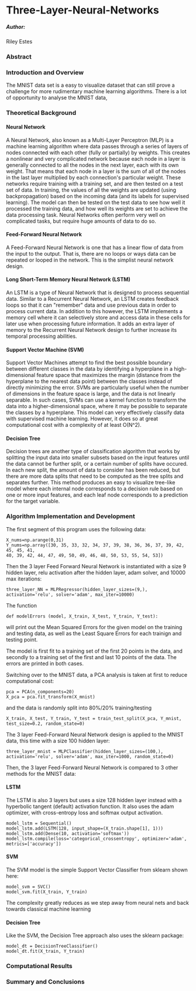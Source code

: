# Three-Layer-Neural-Networks


##### Author: 
Riley Estes

### Abstract


### Introduction and Overview
The MNIST data set is a easy to visualize dataset that can still prove a challenge for more rudimentary machine learning algorithms. There is a lot of opportunity to analyse the MNIST data, 

### Theoretical Background

#### Neural Network
A Neural Network, also known as a Multi-Layer Perceptron (MLP) is a machine learning algorithm where data passes through a series of layers of nodes connected with each other (fully or partially) by weights. This creates a nonlinear and very complicated network because each node in a layer is generally connected to all the nodes in the next layer, each with its own weight. That means that each node in a layer is the sum of all of the nodes in the last layer multiplied by each connection's particular weight. These networks require training with a training set, and are then tested on a test set of data. In training, the values of all the weights are updated (using backpropagation) based on the incoming data (and its labels for supervised learning). The model can then be tested on the test data to see how well it processed the training data, and how well its weights are set to achieve the data processing task. Neural Networks often perform very well on complicated tasks, but require huge amounts of data to do so. 

#### Feed-Forward Neural Network
A Feed-Forward Neural Network is one that has a linear flow of data from the input to the output. That is, there are no loops or ways data can be repeated or looped in the network. This is the simplist neural network design.

#### Long Short-Term Memory Neural Network (LSTM)
An LSTM is a type of Neural Network that is designed to process sequential data. Similar to a Recurrent Neural Network, an LSTM creates feedback loops so that it can "remember" data and use previous data in order to process current data. In addition to this however, the LSTM implements a memory cell where it can selectively store and access data in these cells for later use when processing future information. It adds an extra layer of memory to the Recurrent Neural Network design to further increase its temporal processing abilities. 

#### Support Vector Machine (SVM)
Support Vector Machines attempt to find the best possible boundary between different classes in the data by identifying a hyperplane in a high-dimensional feature space that maximizes the margin (distance from the hyperplane to the nearest data point) between the classes instead of directly minimizing the error. SVMs are particularly useful when the number of dimensions in the feature space is large, and the data is not linearly separable. In such cases, SVMs can use a kernel function to transform the data into a higher-dimensional space, where it may be possible to separate the classes by a hyperplane. This model can very effectively classify data with supervised machine learning. However, it does so at great computational cost with a complexity of at least O(N^2).

#### Decision Tree
Decision trees are another type of classification algorithm that works by splitting the input data into smaller subsets based on the input features until the data cannot be further split, or a certain number of splits have occured. In each new split, the amount of data to consider has been reduced, but there are more data splits that need to be computed as the tree splits and separates further. This method produces an easy to visualize tree-like model where each internal node corresponds to a decision rule based on one or more input features, and each leaf node corresponds to a prediction for the target variable. 

### Algorithm Implementation and Development
The first segment of this program uses the following data:
```
X_nums=np.arange(0,31)
Y_nums=np.array([30, 35, 33, 32, 34, 37, 39, 38, 36, 36, 37, 39, 42, 45, 45, 41,
40, 39, 42, 44, 47, 49, 50, 49, 46, 48, 50, 53, 55, 54, 53])
```
Then the 3 layer Feed Forward Neural Network is instantiated with a size 9 hidden layer, relu activation after the hidden layer, adam solver, and 10000 max iterations:
```
three_layer_NN = MLPRegressor(hidden_layer_sizes=(9,), activation='relu', solver='adam', max_iter=10000)
```
The function
```
def modelErrors (model, X_train, X_test, Y_train, Y_test):
```
will print out the Mean Squared Errors for the given model on the training and testing data, as well as the Least Square Errors for each trainign and testing point.

The model is first fit to a training set of the first 20 points in the data, and secondly to a training set of the first and last 10 points of the data. The errors are printed in both cases. 

Switching over to the MNIST data, a PCA analysis is taken at first to reduce computational cost:
```
pca = PCA(n_components=20)
X_pca = pca.fit_transform(X_mnist)
```
and the data is randomly split into 80%/20% training/testing
```
X_train, X_test, Y_train, Y_test = train_test_split(X_pca, Y_mnist, test_size=0.2, random_state=0)
```

The 3 layer Feed-Forward Neural Network design is applied to the MNIST data, this time with a size 100 hidden layer:
```
three_layer_mnist = MLPClassifier(hidden_layer_sizes=(100,), activation='relu', solver='adam', max_iter=1000, random_state=0)
```
Then, the 3 layer Feed-Forward Neural Network is compared to 3 other methods for the MNIST data:
#### LSTM
The LSTM is also 3 layers but uses a size 128 hidden layer instead with a hyperbolic tangent (default) activation function. It also uses the adam optimizer, with cross-entropy loss and softmax output activation. 
```
model_lstm = Sequential()
model_lstm.add(LSTM(128, input_shape=(X_train.shape[1], 1)))
model_lstm.add(Dense(10, activation='softmax'))
model_lstm.compile(loss='categorical_crossentropy', optimizer='adam', metrics=['accuracy'])
```
#### SVM
The SVM model is the simple Support Vector Classifier from sklearn shown here:
```
model_svm = SVC()
model_svm.fit(X_train, Y_train)
```
The complexity greatly reduces as we step away from neural nets and back towards classical machine learning
#### Decision Tree
Like the SVM, the Decision Tree approach also uses the sklearn package:
```
model_dt = DecisionTreeClassifier()
model_dt.fit(X_train, Y_train)
```

### Computational Results


### Summary and Conclusions
